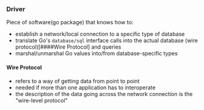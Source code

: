 ### Driver
Piece of software(go package) that knows how to:
- establish a network/local connection to a specific type of database
- translate Go's `database/sql` interface calls into the actual database (wire protocol)[####Wire Protocol] and queries
- marshal/unmarshal Go values into/from database-specific types

#### Wire Protocol
- refers to a way of getting data from point to point
- needed if more than one application has to interoperate
- the description of the data going across the network connection is the "wire-level protocol"



